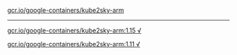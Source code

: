 [gcr.io/google-containers/kube2sky-arm](https://hub.docker.com/r/anjia0532/google-containers.kube2sky-arm/tags/) 

----
[gcr.io/google-containers/kube2sky-arm:1.15 √](https://hub.docker.com/r/anjia0532/google-containers.kube2sky-arm/tags/)

[gcr.io/google-containers/kube2sky-arm:1.11 √](https://hub.docker.com/r/anjia0532/google-containers.kube2sky-arm/tags/)

